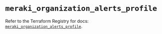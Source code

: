 # `meraki_organization_alerts_profile`

Refer to the Terraform Registry for docs: [`meraki_organization_alerts_profile`](https://registry.terraform.io/providers/ciscodevnet/meraki/1.7.1/docs/resources/organization_alerts_profile).
